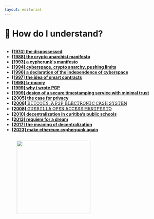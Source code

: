 ```yaml
---
layout: editorial
---
```


# 👾 How do I understand?

<figure><img src="../../../../../../../.gitbook/assets/pexels-btgl-♡-6558238.jpg" alt=""><figcaption></figcaption></figure>

* [**\[1974\] the dispossessed**](https://en.wikipedia.org/wiki/The\_Dispossessed)
* [**\[1988\] the crypto anarchist manifesto**](https://nakamotoinstitute.org/crypto-anarchist-manifesto/)
* [**\[1993\] a cypherunk's manifesto**](https://activism.net/cypherpunk/manifesto.html)
* [**\[1994\] cyberspace, crypto anarchy, pushing limits**](https://nakamotoinstitute.org/cyberspace-crypto-anarchy-and-pushing-limits/)
* [**\[1996\] a declaration of the independence of cyberspace**](https://www.eff.org/cyberspace-independence)
* [**\[1997\] the idea of smart contracts**](https://nakamotoinstitute.org/the-idea-of-smart-contracts/)
* [**\[1998\] b-money**](http://www.weidai.com/bmoney.txt)
* [**\[1999\] why i wrote PGP**](https://www.philzimmermann.com/EN/essays/WhyIWrotePGP.html)
* [**\[1999\] design of a secure timestamping service with minimal trust**](https://nakamotoinstitute.org/static/docs/secure-timestamping-service.pdf)
* [**\[2005\] the case for privacy**](https://nakamotoinstitute.org/the-case-for-privacy/)
* [**\[2008\] 𝙱𝙸𝚃𝙲𝙾𝙸𝙽: 𝙰 𝙿𝟸𝙿 𝙴𝙻𝙴𝙲𝚃𝚁𝙾𝙽𝙸𝙲 𝙲𝙰𝚂𝙷 𝚂𝚈𝚂𝚃𝙴𝙼**](https://nakamotoinstitute.org/static/docs/bitcoin.pdf)
* [**\[2008\] 𝙶𝚄𝙴𝚁𝙸𝙻𝙻𝙰 𝙾𝙿𝙴𝙽 𝙰𝙲𝙲𝙴𝚂𝚂 𝙼𝙰𝙽𝙸𝙵𝙴𝚂𝚃𝙾**](https://archive.org/details/GuerillaOpenAccessManifesto/mode/2up)
* [**\[2010\] decentralization in curitiba’s public schools**](https://acervodigital.ufpr.br/handle/1884/24232)
* [**\[2013\] requiem for a dream**](https://www.newyorker.com/magazine/2013/03/11/requiem-for-a-dream)
* [**\[2017\] the meaning of decentralization**](https://medium.com/@VitalikButerin/the-meaning-of-decentralization-a0c92b76a274)
* [**\[2023\] make ethereum cypherpunk again**](https://vitalik.eth.limo/general/2023/12/28/cypherpunk.html)

<div>

<figure><img src="../../../../../../../.gitbook/assets/Screenshot 2024-02-25 at 12.59.03 PM.png" alt=""><figcaption></figcaption></figure>

 

<figure><img src="../../../../../../../.gitbook/assets/Screenshot 2024-02-25 at 12.59.07 PM.png" alt="" width="241"><figcaption></figcaption></figure>

</div>
